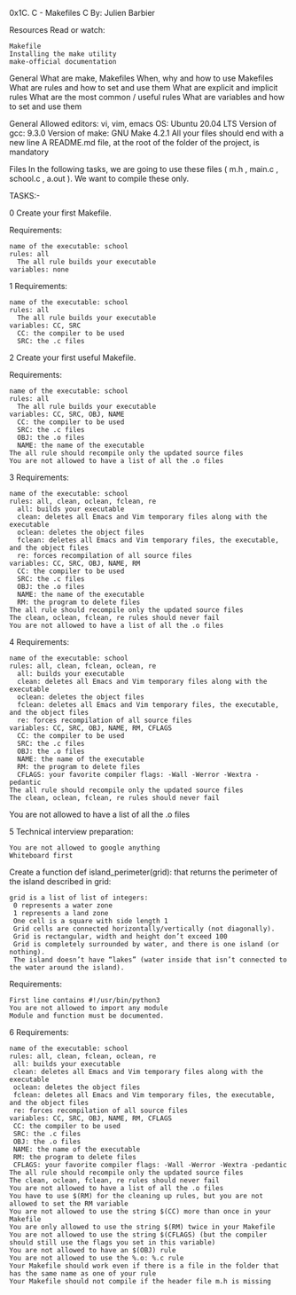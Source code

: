 0x1C. C - Makefiles
C
 By: Julien Barbier

Resources
Read or watch:

	Makefile
	Installing the make utility
	make-official documentation

General
	What are make, Makefiles
	When, why and how to use Makefiles
	What are rules and how to set and use them
	What are explicit and implicit rules
	What are the most common / useful rules
	What are variables and how to set and use them

General
	Allowed editors: vi, vim, emacs
	OS: Ubuntu 20.04 LTS
	Version of gcc: 9.3.0
	Version of make: GNU Make 4.2.1
	All your files should end with a new line
	A README.md file, at the root of the folder of the project, is mandatory

Files
In the following tasks, we are going to use these files ( m.h , main.c , school.c , a.out ). We want to compile these only.


TASKS:-

0 Create your first Makefile.

Requirements:

	name of the executable: school
	rules: all
	  The all rule builds your executable
	variables: none

1 Requirements:

	name of the executable: school
	rules: all
	  The all rule builds your executable
	variables: CC, SRC
	  CC: the compiler to be used
	  SRC: the .c files

2 Create your first useful Makefile.

Requirements:

	name of the executable: school
	rules: all
	  The all rule builds your executable
	variables: CC, SRC, OBJ, NAME
	  CC: the compiler to be used
	  SRC: the .c files
	  OBJ: the .o files
	  NAME: the name of the executable
	The all rule should recompile only the updated source files
	You are not allowed to have a list of all the .o files

3 Requirements:

	name of the executable: school
	rules: all, clean, oclean, fclean, re
	  all: builds your executable
	  clean: deletes all Emacs and Vim temporary files along with the executable
	  oclean: deletes the object files
	  fclean: deletes all Emacs and Vim temporary files, the executable, and the object files
	  re: forces recompilation of all source files
	variables: CC, SRC, OBJ, NAME, RM
	  CC: the compiler to be used
	  SRC: the .c files
	  OBJ: the .o files
	  NAME: the name of the executable
	  RM: the program to delete files
	The all rule should recompile only the updated source files
	The clean, oclean, fclean, re rules should never fail
	You are not allowed to have a list of all the .o files


4 Requirements:

	name of the executable: school
	rules: all, clean, fclean, oclean, re
	  all: builds your executable
	  clean: deletes all Emacs and Vim temporary files along with the executable
	  oclean: deletes the object files
	  fclean: deletes all Emacs and Vim temporary files, the executable, and the object files
	  re: forces recompilation of all source files
	variables: CC, SRC, OBJ, NAME, RM, CFLAGS
	  CC: the compiler to be used
	  SRC: the .c files
	  OBJ: the .o files
	  NAME: the name of the executable
	  RM: the program to delete files
	  CFLAGS: your favorite compiler flags: -Wall -Werror -Wextra -pedantic
	The all rule should recompile only the updated source files
	The clean, oclean, fclean, re rules should never fail

You are not allowed to have a list of all the .o files

5 Technical interview preparation:

	You are not allowed to google anything
	Whiteboard first

Create a function def island_perimeter(grid): that returns the perimeter of the island described in grid:

	grid is a list of list of integers:
	 0 represents a water zone
	 1 represents a land zone
	 One cell is a square with side length 1
	 Grid cells are connected horizontally/vertically (not diagonally).
	 Grid is rectangular, width and height don’t exceed 100
	 Grid is completely surrounded by water, and there is one island (or nothing).
 	 The island doesn’t have “lakes” (water inside that isn’t connected to the water around the island).

Requirements:

	First line contains #!/usr/bin/python3
	You are not allowed to import any module
	Module and function must be documented.

6 Requirements:

	name of the executable: school
	rules: all, clean, fclean, oclean, re
	 all: builds your executable
	 clean: deletes all Emacs and Vim temporary files along with the executable
	 oclean: deletes the object files
	 fclean: deletes all Emacs and Vim temporary files, the executable, and the object files
	 re: forces recompilation of all source files
	variables: CC, SRC, OBJ, NAME, RM, CFLAGS
	 CC: the compiler to be used
	 SRC: the .c files
	 OBJ: the .o files
	 NAME: the name of the executable
	 RM: the program to delete files
	 CFLAGS: your favorite compiler flags: -Wall -Werror -Wextra -pedantic
	The all rule should recompile only the updated source files
	The clean, oclean, fclean, re rules should never fail
	You are not allowed to have a list of all the .o files
	You have to use $(RM) for the cleaning up rules, but you are not allowed to set the RM variable
	You are not allowed to use the string $(CC) more than once in your Makefile
	You are only allowed to use the string $(RM) twice in your Makefile
	You are not allowed to use the string $(CFLAGS) (but the compiler should still use the flags you set in this variable)
	You are not allowed to have an $(OBJ) rule
	You are not allowed to use the %.o: %.c rule
	Your Makefile should work even if there is a file in the folder that has the same name as one of your rule
	Your Makefile should not compile if the header file m.h is missing

